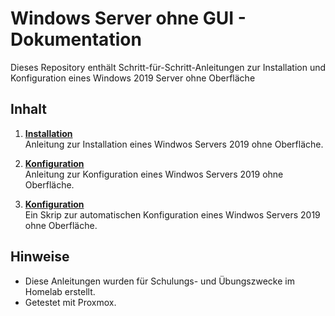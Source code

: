 # Windows Server ohne GUI - Dokumentation

Dieses Repository enthält Schritt-für-Schritt-Anleitungen zur Installation und Konfiguration
eines Windows 2019 Server ohne Oberfläche

## Inhalt

1. **[Installation](Installation_server_core.pdf)**  
   Anleitung zur Installation eines Windwos Servers 2019 ohne Oberfläche.

2. **[Konfiguration](konfiguration_server_core.pdf)**  
   Anleitung zur Konfiguration eines Windwos Servers 2019 ohne Oberfläche.

3. **[Konfiguration](Skript_Konfiguration.ps1)**  
   Ein Skrip zur automatischen Konfiguration eines Windwos Servers 2019 ohne Oberfläche.



## Hinweise

- Diese Anleitungen wurden für Schulungs- und Übungszwecke im Homelab erstellt.
- Getestet mit Proxmox.